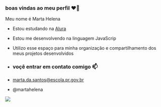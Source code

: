 ### boas vindas ao meu perfil ❤️‍🔥

Meu nome é Marta Helena

- Estou estudando na [Alura](https://www.alura.com.br)
- Estou me desenvolvendo na linguagem JavaScrip
- Utilizo esse espaço para minha organização e compartilhamento dos meus projetos desenvolvidos

- ### voçê entrar em contato comigo 📫

- marta.da.santos@escola.pr.gov.br

- @martahelena
  
![](https://media.tenor.com/veYaZ1kQc4UAAAAC/penguin-hi.gif)
